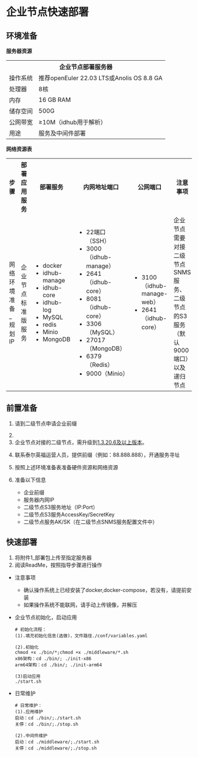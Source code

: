 # 企业节点快速部署

## 环境准备

**服务器资源**

<table>
<tr>
    <th colspan="2">企业节点部署服务器</th>
</tr>
<tr>
    <td>操作系统</td>
    <td>推荐openEuler 22.03 LTS或Anolis OS 8.8 GA</td>
</tr>
<tr>
    <td>处理器</td>
    <td>8核</td>
</tr>
<tr>
    <td>内存</td>
    <td>16 GB RAM</td>
</tr>
<tr>
    <td>储存空间</td>
    <td>500G</td>
</tr>
<tr>
    <td>公网带宽</td>
    <td>≥10M（idhub用于解析）</td>
</tr>
<tr>
    <td>用途</td>
    <td>服务及中间件部署</td>
</tr>
</table>

**⽹络资源表**

<table>
<tr>
    <th>步骤</th>
    <th>部署应⽤服务</th>
    <th>部署服务</th>
    <th>内⽹地址端⼝</th>
    <th>公⽹端⼝</th>
    <th>注意事项</th>
</tr>
<tr>
    <td>⽹络环境准备_规划IP</td>
    <td>企业节点标准版服务</td>
    <td>
        <ul>
            <li>docker</li>
            <li>idhub-manage</li>
            <li>idhub-core</li>
            <li>idhub-log</li>
            <li>MySQL</li>
            <li>redis</li>
            <li>Minio</li>
            <li>MongoDB</li>
        </ul>
    </td>
    <td>
        <ul>
            <li>22端⼝（SSH）</li>
            <li>3000（idhub-manage）</li>
            <li>2641（idhub-core）</li>
            <li>8081（idhub-core）</li>
            <li>3306（MySQL）</li>
            <li>27017（MongoDB）</li>
            <li>6379（Redis）</li>
            <li>9000（Minio）</li>
        </ul>
    </td>
    <td>
        <ul>
            <li>3100（idhub-manage-web）</li>
            <li>2641（idhub-core）</li>
        </ul>
    </td>
    <td>企业节点需要对接⼆级节点SNMS服务、⼆级节点的S3服务（默认9000端⼝）以及递归节点</td>
</tr>
</table>

## 前置准备

1. 请到二级节点申请企业前缀
2. <li>企业节点对接的二级节点，需升级到<a href="https://kdocs.cn/l/cbyqlWCXhYG7" target="_blank">1.3.20.6及以上版本</a>。</li>
3. 联系泰尔英福运营人员，提供前缀（例如：88.888.888），开通服务寻址
4. 按照上述环境准备表准备硬件资源和⽹络资源
5. 准备以下信息

   + 企业前缀
   + 服务器内网IP
   + 二级节点S3服务地址（IP:Port）
   + ⼆级节点S3服务AccessKey/SecretKey
   + 二级节点服务AK/SK（在二级节点SNMS服务配置文件中）


## 快速部署
1. 将附件1_部署包上传至指定服务器
2. 阅读ReadMe，按照指导步骤进行操作
- 注意事项
    - 确认操作系统上已经安装了docker,docker-compose，若没有，请提前安装
    - 如果操作系统不能联网，请手动上传镜像，并解压

- 企业节点初始化，启动应用
    ```
    # 初始化流程：
    (1).填充初始化信息(选做)，文件路径./conf/variables.yaml

    (2).初始化
    chmod +x ./bin/*;chmod +x ./middleware/*.sh 
    x86架构：cd ./bin/; ./init-x86
    arm64架构：cd ./bin/; ./init-arm64

    (3)启动应用
    ./start.sh
    ```
- 日常维护
    ```
    # 日常维护：
    (1).应用维护
    启动：cd ./bin/;./start.sh
    关停：cd ./bin/;./stop.sh

    (2).中间件维护
    启动：cd ./middleware/;./start.sh
    关停：cd ./middleware/;./stop.sh
    ```


  